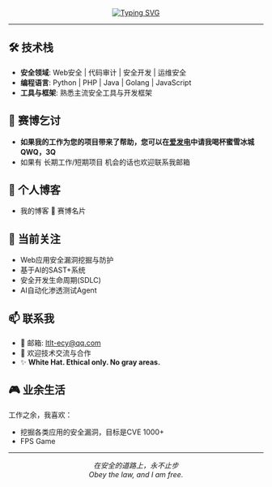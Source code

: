 <div align="center">

<!-- dynamic typing effect 动态打字效果 -->
<a href="https://git.io/typing-svg">
  <img src="https://readme-typing-svg.demolab.com?font=Lekton&weight=700&size=25&pause=1000&color=BE5EF7&center=true&width=435&lines=EVAL(%22Hi!I_Am_LTLTLXEY%22);;" alt="Typing SVG" />
</a>

</div>

---

## 🛠️ 技术栈

- **安全领域**: Web安全 | 代码审计 | 安全开发 | 运维安全
- **编程语言**: Python | PHP | Java | Golang | JavaScript
- **工具与框架**: 熟悉主流安全工具与开发框架

## 🍚 赛博乞讨

- **如果我的工作为您的项目带来了帮助，您可以在[爱发电](https://www.ifdian.net/a/ltltlxey)中请我喝杯蜜雪冰城QWQ，3Q**
- 如果有 长期工作/短期项目 机会的话也欢迎联系我邮箱

## 📝 个人博客

* 我的博客 🔗 <a href="https://ltlt.cc" target="_blank" style="text-decoration: none; color: inherit;">赛博名片</a>

## 🎯 当前关注

- Web应用安全漏洞挖掘与防护
- 基于AI的SAST+系统
- 安全开发生命周期(SDLC)
- AI自动化渗透测试Agent

## 📫 联系我

- 📧 邮箱: ltlt-ecy@qq.com
- 💼 欢迎技术交流与合作
- ✨ **White Hat. Ethical only. No gray areas.**

## 🎮 业余生活

工作之余，我喜欢：
- 挖掘各类应用的安全漏洞，目标是CVE 1000+
- FPS Game
---

<div align="center">

_在安全的道路上，永不止步_
</br>
_Obey the law, and I am free._

</div>
